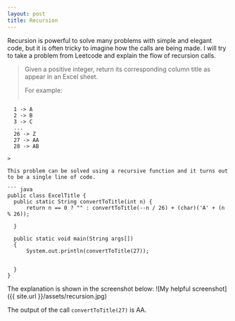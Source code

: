 ```yaml
---
layout: post
title: Recursion
---
```

Recursion is powerful to solve many problems with simple and elegant code, but it is often tricky to imagine how the
calls are being made. I will try to take a problem from Leetcode and explain the flow of recursion calls.

>Given a positive integer, return its corresponding column title as appear in an Excel sheet.
>
>For example:
> ```
      1 -> A
      2 -> B
      3 -> C
      ...
      26 -> Z
      27 -> AA
      28 -> AB 
  ```    
>

This problem can be solved using a recursive function and it turns out to be a single line of code. 

``` java
public class ExcelTitle {
    public static String convertToTitle(int n) {
        return n == 0 ? "" : convertToTitle(--n / 26) + (char)('A' + (n % 26));
        
    }
    
    public static void main(String args[])
    {
    	System.out.println(convertToTitle(27));
    	

    }
}
```


The explanation is shown in the screenshot below:
![My helpful screenshot]({{ site.url }}/assets/recursion.jpg)

The output of the call `convertToTitle(27)` is AA.

